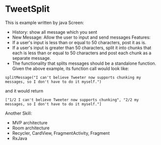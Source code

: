 # TweetSplit
This is example written by java
Screen:
   - History: show all message which you sent
   - New Message: Allow the user to input and send messages
Features:
   - If a user's input is less than or equal to 50 characters, post it as is.
   - If a user's input is greater than 50 characters, split it into chunks that each is less than or equal to 50 characters and post each chunk as a separate message.
   - The functionality that splits messages should be a standalone function. Given the above example, its function call would look like:
```
splitMessage("I can't believe Tweeter now supports chunking my messages, so I don't have to do it myself.")
```
and it would return
```
["1/2 I can't believe Tweeter now supports chunking", "2/2 my messages, so I don't have to do it myself."]
```

Another Skill:
   - MVP architecture
   - Room architecture
   - Recycler, CardView, FragmentActivity, Fragment
   - RxJava
